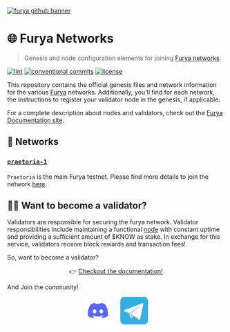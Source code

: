 [![furya github banner](https://raw.githubusercontent.com/furya/.github/main/profile/static/furya_banner.png)](https://docs.furya.network)

# 🌐 Furya Networks

> Genesis and node configuration elements for joining [Furya networks](https://docs.furya.network/docs/nodes/introduction).

[![lint](https://img.shields.io/github/actions/workflow/status/furya/networks/lint.yml?label=Lint&style=for-the-badge&logo=github)](https://github.com/furysport/networks/actions/workflows/lint.yml)
[![conventional commits](https://img.shields.io/badge/Conventional%20Commits-1.0.0-yellow.svg?style=for-the-badge&logo=conventionalcommits)](https://conventionalcommits.org)
[![license](https://img.shields.io/badge/License-BSD_3--Clause-blue.svg?style=for-the-badge)](https://opensource.org/licenses/BSD-3-Clause)

This repository contains the official genesis files and network information for the various [Furya](https://docs.furya.network) networks. Additionally, you'll find for each network, the instructions to register your validator node in the genesis, if applicable.

For a complete description about nodes and validators, check out the [Furya Documentation site](https://docs.furya.network/docs/nodes/introduction).

## 🔗 Networks

### [`praetoria-1`](./chains/praetoria-1/README.md)

`Praetoria` is the main Furya testnet. Please find more details to join the network [here](chains/praetoria-1/).

## 👨‍⚖️ Want to become a validator?

Validators are responsible for securing the furya network. Validator responsibilities include maintaining a functional [node](https://docs.furya.network/docs/nodes/run-node) with constant uptime and providing a sufficient amount of $KNOW as stake. In exchange for this service, validators receive block rewards and transaction fees!

So, want to become a validator?

<p align="center">👉 <a href="https://docs.furya.network/docs/nodes/introduction">Checkout the documentation!</a></p>

And Join the community!

<p align="center">
  <a href="https://discord.gg/furya"><img src="/docs/discord.svg" width="64" /></a>
  &nbsp; &nbsp;
  <a href="https://t.me/furyanetwork"><img src="/docs/telegram.svg" width="64" /></a>
</p>
